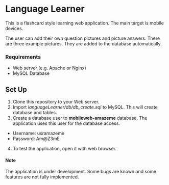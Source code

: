 # Language Learner

This is a flashcard style learning web application. The main target is mobile devices.

The user can add their own question pictures and picture answers. There are three example pictures. They are added to the database automatically.

### Requirements
* Web server (e.g. Apache or Nginx)
* MySQL Database

## Set Up

1. Clone this repository to your Web server.
2. Import _languageLearner/db/db_create.sql_ to MySQL. This will create database and tables.
3. Create a database user to __mobileweb-amazeme__ database. The application uses this user for the database access.
  * Username: usramazeme
  * Password: Am@Z3mE
4. To test the application, open it with web browser.


#### Note
The application is under development.
Some bugs are known and some features are not fully implemented.
